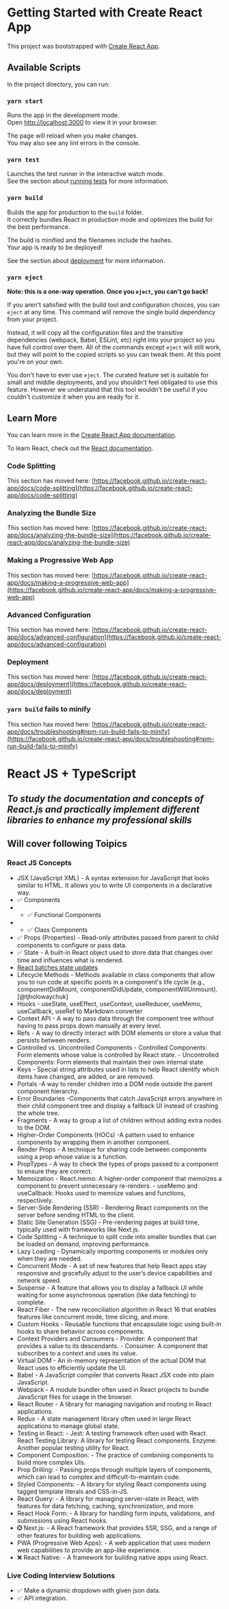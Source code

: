 # Getting Started with Create React App

This project was bootstrapped with [Create React App](https://github.com/facebook/create-react-app).

## Available Scripts

In the project directory, you can run:

### `yarn start`

Runs the app in the development mode.\
Open [http://localhost:3000](http://localhost:3000) to view it in your browser.

The page will reload when you make changes.\
You may also see any lint errors in the console.

### `yarn test`

Launches the test runner in the interactive watch mode.\
See the section about [running tests](https://facebook.github.io/create-react-app/docs/running-tests) for more information.

### `yarn build`

Builds the app for production to the `build` folder.\
It correctly bundles React in production mode and optimizes the build for the best performance.

The build is minified and the filenames include the hashes.\
Your app is ready to be deployed!

See the section about [deployment](https://facebook.github.io/create-react-app/docs/deployment) for more information.

### `yarn eject`

**Note: this is a one-way operation. Once you `eject`, you can't go back!**

If you aren't satisfied with the build tool and configuration choices, you can `eject` at any time. This command will remove the single build dependency from your project.

Instead, it will copy all the configuration files and the transitive dependencies (webpack, Babel, ESLint, etc) right into your project so you have full control over them. All of the commands except `eject` will still work, but they will point to the copied scripts so you can tweak them. At this point you're on your own.

You don't have to ever use `eject`. The curated feature set is suitable for small and middle deployments, and you shouldn't feel obligated to use this feature. However we understand that this tool wouldn't be useful if you couldn't customize it when you are ready for it.

## Learn More

You can learn more in the [Create React App documentation](https://facebook.github.io/create-react-app/docs/getting-started).

To learn React, check out the [React documentation](https://reactjs.org/).

### Code Splitting

This section has moved here: [https://facebook.github.io/create-react-app/docs/code-splitting](https://facebook.github.io/create-react-app/docs/code-splitting)

### Analyzing the Bundle Size

This section has moved here: [https://facebook.github.io/create-react-app/docs/analyzing-the-bundle-size](https://facebook.github.io/create-react-app/docs/analyzing-the-bundle-size)

### Making a Progressive Web App

This section has moved here: [https://facebook.github.io/create-react-app/docs/making-a-progressive-web-app](https://facebook.github.io/create-react-app/docs/making-a-progressive-web-app)

### Advanced Configuration

This section has moved here: [https://facebook.github.io/create-react-app/docs/advanced-configuration](https://facebook.github.io/create-react-app/docs/advanced-configuration)

### Deployment

This section has moved here: [https://facebook.github.io/create-react-app/docs/deployment](https://facebook.github.io/create-react-app/docs/deployment)

### `yarn build` fails to minify

This section has moved here: [https://facebook.github.io/create-react-app/docs/troubleshooting#npm-run-build-fails-to-minify](https://facebook.github.io/create-react-app/docs/troubleshooting#npm-run-build-fails-to-minify)

<!-- # React + TypeScript + Vite

This template provides a minimal setup to get React working in Vite with HMR and some ESLint rules.

Currently, two official plugins are available:

- [@vitejs/plugin-react](https://github.com/vitejs/vite-plugin-react/blob/main/packages/plugin-react/README.md) uses [Babel](https://babeljs.io/) for Fast Refresh
- [@vitejs/plugin-react-swc](https://github.com/vitejs/vite-plugin-react-swc) uses [SWC](https://swc.rs/) for Fast Refresh

## Expanding the ESLint configuration

If you are developing a production application, we recommend updating the configuration to enable type aware lint rules:

- Configure the top-level `parserOptions` property like this:

```js
export default tseslint.config({
  languageOptions: {
    // other options...
    parserOptions: {
      project: ['./tsconfig.node.json', './tsconfig.app.json'],
      tsconfigRootDir: import.meta.dirname,
    },
  },
})
```

- Replace `tseslint.configs.recommended` to `tseslint.configs.recommendedTypeChecked` or `tseslint.configs.strictTypeChecked`
- Optionally add `...tseslint.configs.stylisticTypeChecked`
- Install [eslint-plugin-react](https://github.com/jsx-eslint/eslint-plugin-react) and update the config:

```js
// eslint.config.js
import react from 'eslint-plugin-react'

export default tseslint.config({
  // Set the react version
  settings: { react: { version: '18.3' } },
  plugins: {
    // Add the react plugin
    react,
  },
  rules: {
    // other rules...
    // Enable its recommended rules
    ...react.configs.recommended.rules,
    ...react.configs['jsx-runtime'].rules,
  },
})
``` -->

# React JS + TypeScript

## _To study the documentation and concepts of React.js and practically implement different libraries to enhance my professional skills_

<!-- [![Build Status](https://travis-ci.org/joemccann/dillinger.svg?branch=master)](https://travis-ci.org/joemccann/dillinger) -->

## Will cover following Toipics

### React JS Concepts

- JSX (JavaScript XML) - A syntax extension for JavaScript that looks similar to HTML. It allows you to write UI components in a declarative way.
- :white_check_mark: Components
- - :white_check_mark: Functional Components
- - :white_check_mark: Class Components
- :white_check_mark: Props (Properties) - Read-only attributes passed from parent to child components to configure or pass data.
- :white_check_mark: State - A built-in React object used to store data that changes over time and influences what is rendered.
- [React batches state updates](https://react.dev/learn/queueing-a-series-of-state-updates)
- Lifecycle Methods - Methods available in class components that allow you to run code at specific points in a component's life cycle (e.g., componentDidMount, componentDidUpdate, componentWillUnmount). [@tjholowaychuk]
- Hooks - useState, useEffect, useContext, useReducer, useMemo, useCallback, useRef
  to Markdown converter
- Context API - A way to pass data through the component tree without having to pass props down manually at every level.
- Refs - A way to directly interact with DOM elements or store a value that persists between renders.
- Controlled vs. Uncontrolled Components - Controlled Components: Form elements whose value is controlled by React state. - Uncontrolled Components: Form elements that maintain their own internal state.
- Keys - Special string attributes used in lists to help React identify which items have changed, are added, or are removed.
- Portals -A way to render children into a DOM node outside the parent component hierarchy.
- Error Boundaries -Components that catch JavaScript errors anywhere in their child component tree and display a fallback UI instead of crashing the whole tree.
- Fragments - A way to group a list of children without adding extra nodes to the DOM.
- Higher-Order Components (HOCs) -A pattern used to enhance components by wrapping them in another component.
- Render Props - A technique for sharing code between components using a prop whose value is a function.
- PropTypes - A way to check the types of props passed to a component to ensure they are correct.
- Memoization - React.memo: A higher-order component that memoizes a component to prevent unnecessary re-renders. - useMemo and useCallback: Hooks used to memoize values and functions, respectively.
- Server-Side Rendering (SSR) - Rendering React components on the server before sending HTML to the client.
- Static Site Generation (SSG) - Pre-rendering pages at build time, typically used with frameworks like Next.js.
- Code Splitting - A technique to split code into smaller bundles that can be loaded on demand, improving performance.
- Lazy Loading - Dynamically importing components or modules only when they are needed.
- Concurrent Mode - A set of new features that help React apps stay responsive and gracefully adjust to the user’s device capabilities and network speed.
- Suspense - A feature that allows you to display a fallback UI while waiting for some asynchronous operation (like data fetching) to complete.
- React Fiber - The new reconciliation algorithm in React 16 that enables features like concurrent mode, time slicing, and more.
- Custom Hooks - Reusable functions that encapsulate logic using built-in hooks to share behavior across components.
- Context Providers and Consumers - Provider: A component that provides a value to its descendants. - Consumer: A component that subscribes to a context and uses its value.
- Virtual DOM - An in-memory representation of the actual DOM that React uses to efficiently update the UI.
- Babel - A JavaScript compiler that converts React JSX code into plain JavaScript.
- Webpack - A module bundler often used in React projects to bundle JavaScript files for usage in the browser.
- React Router - A library for managing navigation and routing in React applications.
- Redux - A state management library often used in large React applications to manage global state.
- Testing in React: - Jest: A testing framework often used with React.
  React Testing Library: A library for testing React components.
  Enzyme: Another popular testing utility for React.
- Component Composition: - The practice of combining components to build more complex UIs.
- Prop Drilling: - Passing props through multiple layers of components, which can lead to complex and difficult-to-maintain code.
- Styled Components: - A library for styling React components using tagged template literals and CSS-in-JS.
- React Query: - A library for managing server-state in React, with features for data fetching, caching, synchronization, and more.
- React Hook Form: - A library for handling form inputs, validations, and submissions using React hooks.
- :negative_squared_cross_mark: Next.js: - A React framework that provides SSR, SSG, and a range of other features for building web applications.
- PWA (Progressive Web Apps): - A web application that uses modern web capabilities to provide an app-like experience.
- :x: React Native: - A framework for building native apps using React.

### Live Coding Interview Solutions

- :white_check_mark: Make a dynamic dropdown with given json data.
- :white_check_mark: API integration.

